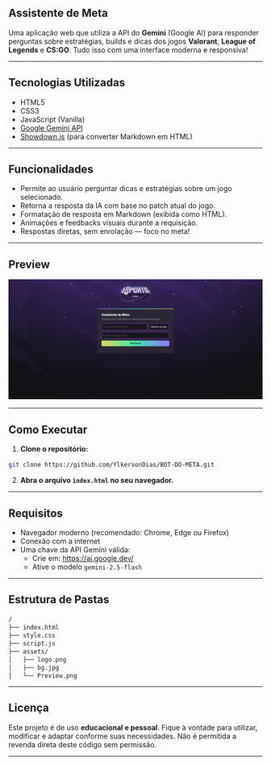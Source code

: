 ## Assistente de Meta

Uma aplicação web que utiliza a API do **Gemini** (Google AI) para responder perguntas sobre estratégias, builds e dicas dos jogos **Valorant**, **League of Legends** e **CS:GO**. Tudo isso com uma interface moderna e responsiva!

---

## Tecnologias Utilizadas

- HTML5  
- CSS3  
- JavaScript (Vanilla)  
- [Google Gemini API](https://ai.google.dev/)  
- [Showdown.js](https://github.com/showdownjs/showdown) (para converter Markdown em HTML)

---

## Funcionalidades

- Permite ao usuário perguntar dicas e estratégias sobre um jogo selecionado.
- Retorna a resposta da IA com base no patch atual do jogo.
- Formatação de resposta em Markdown (exibida como HTML).
- Animações e feedbacks visuais durante a requisição.
- Respostas diretas, sem enrolação — foco no meta!

---

## Preview

![Preview do Assistente de Meta](./assets/Preview.png)

---

## Como Executar

1. **Clone o repositório:**

```bash
git clone https://github.com/YlkersonDias/BOT-DO-META.git
```

2. **Abra o arquivo `index.html` no seu navegador.**

---

## Requisitos

- Navegador moderno (recomendado: Chrome, Edge ou Firefox)
- Conexão com a internet
- Uma chave da API Gemini válida:
  - Crie em: https://ai.google.dev/
  - Ative o modelo `gemini-2.5-flash`

---

## Estrutura de Pastas

```
/
├── index.html
├── style.css
├── script.js
├── assets/
│   ├── logo.png
│   ├── bg.jpg
│   └── Preview.png
```

---

## Licença

Este projeto é de uso **educacional e pessoal**. Fique à vontade para utilizar, modificar e adaptar conforme suas necessidades. Não é permitida a revenda direta deste código sem permissão.

---
